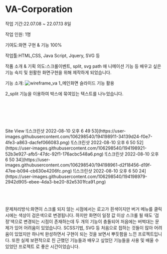 # VA-Corporation

작업 기간:22.07.08 ~ 22.07.13 8일

작업 인원: 1명

기여도:화면 구현 & 기능 100%

작업툴:HTML,CSS, Java Script, Jquery, SVG 등

작품 소개 & 기획 의도:스크롤이벤트, split, svg path 애 니메이션 기능 등 배우고 싶은 기능 숙지 및 원활한 화면구현을 위해 제작하게 되었습니다.

기능 소개:
![wireframe_va](https://user-images.githubusercontent.com/106298540/194198793-94a32e30-5586-4316-80a1-f43ee26aa87f.png)
1_메인화면 슬라이드 기능 활용

2_split 기능을 이용하여 박스에 묶여있는 텍스트를 나누었습니다.

<br>
<br>
<br>
<br>
<br>
Site View
![스크린샷 2022-08-10 오후 6 49 53](https://user-images.githubusercontent.com/106298540/194198911-34139d24-f0e7-4fe3-a863-dacfef066083.png)
![스크린샷 2022-08-10 오후 6 50 52](https://user-images.githubusercontent.com/106298540/194198921-52b3e927-afb5-47dc-92f1-176acbc548a6.png)
![스크린샷 2022-08-10 오후 6 50 34](https://user-images.githubusercontent.com/106298540/194198961-d2f18456-d19f-47ee-b094-cb630e4206fc.png)
![스크린샷 2022-08-10 오후 6 50 24](https://user-images.githubusercontent.com/106298540/194198979-2942d905-ebee-4da3-be20-82e5301fca91.png)


<br>
<br>
<br>
<br>
<br>
문제처리방식:화면이 스크롤 되지 않는 시점에서는 로고가 흰색이지만 버거 메뉴를 클릭 시에는 색상이 검은색으로 변경됩니다. 하지만 화면이 일정 값 이상 스크롤 될 때도 ‘검정’색으로 변경되는 시점이 존재하는데 두 개의 기능이 충돌되어 처음에는 버벅대는 문제가 있어 어려움이 있었습니다. SCSS기법, SVG 등 처음으로 접하는 것들이 많아 어려움이 있었지만 하나씩 완성하면서 구현이 되는 것을 보면서 뿌듯함을 느낀 프로젝트입니다. 또한 실제 보편적으로 친 근했던 기능들과 배우고 싶었던 기능들을 사용 및 배울 수 있었던 프로젝트 로 좋은 시간이었습니다.
